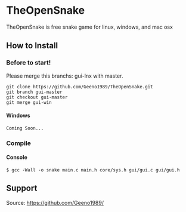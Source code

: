 # TheOpenSnake

TheOpenSnake is free snake game for linux, windows, and mac osx

## How to Install

### Before to start!

Please merge this branchs: gui-lnx with master.

	git clone https://github.com/Geeno1989/TheOpenSnake.git
	git branch gui-master
	git checkout gui-master
	git merge gui-win

#### Windows

	Coming Soon...


### Compile 
    
#### Console
	$ gcc -Wall -o snake main.c main.h core/sys.h gui/gui.c gui/gui.h

	
## Support

Source: https://github.com/Geeno1989/
